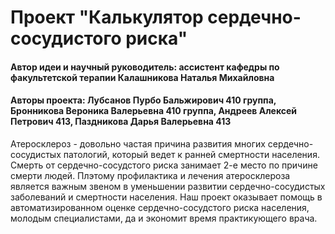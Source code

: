 <h1>Проект "Калькулятор сердечно-сосудистого риска"</h1>
<h4>Автор идеи и научный руководитель: ассистент кафедры по факультетской терапии Калашникова Наталья Михайловна</h4>
<h4>Авторы проекта: Лубсанов Пурбо Бальжирович 410 группа, Бронникова Вероника Валерьевна 410 группа, Андреев Алексей Петрович 413, Паздникова Дарья Валерьевна 413</h4>
<p>Атеросклероз - довольно частая причина развития многих сердечно-сосудистых патологий, который ведет к ранней смертности населения. Смерть от сердечно-сосудстого риска занимает 2-е место по причине смерти людей. Плэтому профилактика и лечения атеросклероза является важным звеном в уменьшении развитии сердечно-сосудистых заболеваний и смертности населения. Наш проект оказывает помощь в автоматизированном оценке сердечно-сосудстого риска населения, молодым специалистами, да и экономит время практикующего врача.</p>
